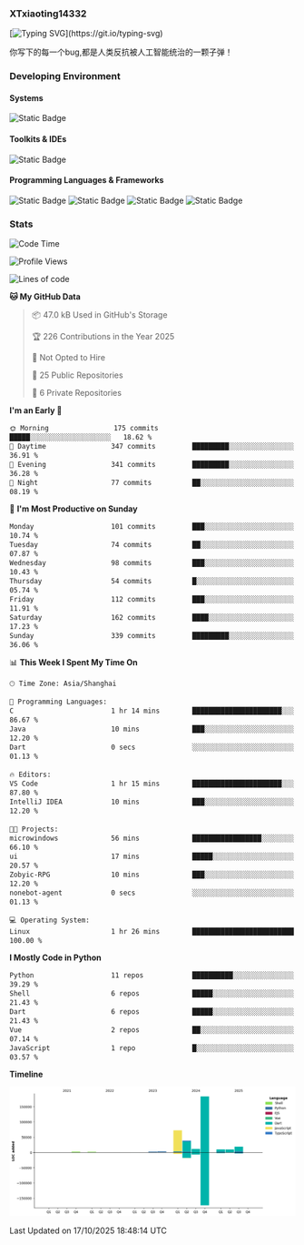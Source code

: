 ### XTxiaoting14332

[![Typing SVG](https://readme-typing-svg.herokuapp.com?font=JetBrians+Mono&pause=1000&random=false&width=435&lines=Hello+World!)](https://git.io/typing-svg)

你写下的每一个bug,都是人类反抗被人工智能统治的一颗子弹！

### Developing Environment

#### Systems

![Static Badge](https://img.shields.io/badge/Ubuntu-%20?style=flat-square&logo=ubuntu&logoColor=white&color=E34F26)

#### Toolkits & IDEs

![Static Badge](https://img.shields.io/badge/Visual%20Studio%20Code-%20?style=flat-square&logo=visualstudiocode&logoColor=white&color=blue)

#### Programming Languages & Frameworks

![Static Badge](https://img.shields.io/badge/Dart-%20?style=flat-square&logo=dart&logoColor=white&color=0175C2)
![Static Badge](https://img.shields.io/badge/Flutter-%20?style=flat-square&logo=flutter&logoColor=white&color=02569B)
![Static Badge](https://img.shields.io/badge/Python-%20?style=flat-square&logo=python&logoColor=white&color=E7A781)
![Static Badge](https://img.shields.io/badge/Bash%20Shell-%20?style=flat-square&logo=shell&logoColor=white&color=49D868)

### Stats

<!--START_SECTION:waka-->
![Code Time](http://img.shields.io/badge/Code%20Time-457%20hrs%2011%20mins-blue)

![Profile Views](http://img.shields.io/badge/Profile%20Views-0-blue)

![Lines of code](https://img.shields.io/badge/From%20Hello%20World%20I%27ve%20Written-353.8%20thousand%20lines%20of%20code-blue)

**🐱 My GitHub Data** 

> 📦 47.0 kB Used in GitHub's Storage 
 > 
> 🏆 226 Contributions in the Year 2025
 > 
> 🚫 Not Opted to Hire
 > 
> 📜 25 Public Repositories 
 > 
> 🔑 6 Private Repositories 
 > 
**I'm an Early 🐤** 

```text
🌞 Morning                175 commits         █████░░░░░░░░░░░░░░░░░░░░   18.62 % 
🌆 Daytime                347 commits         █████████░░░░░░░░░░░░░░░░   36.91 % 
🌃 Evening                341 commits         █████████░░░░░░░░░░░░░░░░   36.28 % 
🌙 Night                  77 commits          ██░░░░░░░░░░░░░░░░░░░░░░░   08.19 % 
```
📅 **I'm Most Productive on Sunday** 

```text
Monday                   101 commits         ███░░░░░░░░░░░░░░░░░░░░░░   10.74 % 
Tuesday                  74 commits          ██░░░░░░░░░░░░░░░░░░░░░░░   07.87 % 
Wednesday                98 commits          ███░░░░░░░░░░░░░░░░░░░░░░   10.43 % 
Thursday                 54 commits          █░░░░░░░░░░░░░░░░░░░░░░░░   05.74 % 
Friday                   112 commits         ███░░░░░░░░░░░░░░░░░░░░░░   11.91 % 
Saturday                 162 commits         ████░░░░░░░░░░░░░░░░░░░░░   17.23 % 
Sunday                   339 commits         █████████░░░░░░░░░░░░░░░░   36.06 % 
```


📊 **This Week I Spent My Time On** 

```text
🕑︎ Time Zone: Asia/Shanghai

💬 Programming Languages: 
C                        1 hr 14 mins        ██████████████████████░░░   86.67 % 
Java                     10 mins             ███░░░░░░░░░░░░░░░░░░░░░░   12.20 % 
Dart                     0 secs              ░░░░░░░░░░░░░░░░░░░░░░░░░   01.13 % 

🔥 Editors: 
VS Code                  1 hr 15 mins        ██████████████████████░░░   87.80 % 
IntelliJ IDEA            10 mins             ███░░░░░░░░░░░░░░░░░░░░░░   12.20 % 

🐱‍💻 Projects: 
microwindows             56 mins             █████████████████░░░░░░░░   66.10 % 
ui                       17 mins             █████░░░░░░░░░░░░░░░░░░░░   20.57 % 
Zobyic-RPG               10 mins             ███░░░░░░░░░░░░░░░░░░░░░░   12.20 % 
nonebot-agent            0 secs              ░░░░░░░░░░░░░░░░░░░░░░░░░   01.13 % 

💻 Operating System: 
Linux                    1 hr 26 mins        █████████████████████████   100.00 % 
```

**I Mostly Code in Python** 

```text
Python                   11 repos            ██████████░░░░░░░░░░░░░░░   39.29 % 
Shell                    6 repos             █████░░░░░░░░░░░░░░░░░░░░   21.43 % 
Dart                     6 repos             █████░░░░░░░░░░░░░░░░░░░░   21.43 % 
Vue                      2 repos             ██░░░░░░░░░░░░░░░░░░░░░░░   07.14 % 
JavaScript               1 repo              █░░░░░░░░░░░░░░░░░░░░░░░░   03.57 % 
```



**Timeline**

![Lines of Code chart](https://raw.githubusercontent.com/XTxiaoting14332/XTxiaoting14332/main/assets/bar_graph.png)


 Last Updated on 17/10/2025 18:48:14 UTC
<!--END_SECTION:waka-->
